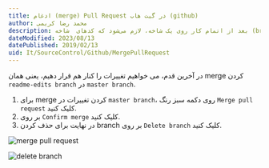```yaml
---
title: ادغام (merge) Pull Request در گیت هاب (github)  
author: محمد رضا کریمی  
description: بعد از اتمام کار روی یک شاخه، لازم می‌شود که کدهای  شاخه (branch) مورد نظر با یک شاخه‌ی دیگر (معمولاً master) ترکیب شود. گاهی هم ممکن است تغییراتی که در شاخه‌ی سومی وجود دارد را وارد شاخه‌ای که درحال کار روی آن هستیم کنیم. در این مواقع باید از دستور merge استفاده کنیم. 
dateModified: 2023/08/13  
datePublished: 2019/02/13  
uid: It/SourceControl/Github/MergePullRequest  
---
```


در آخرین قدم، می خواهیم تغییرات را کنار هم قرار دهیم، یعنی همان merge کردن `readme-edits branch` در `master branch`.

1. برای merge کردن تغییرات در `master branch`، روی دکمه سبز رنگ `Merge pull request` کلیک کنید.
2. بر روی `Confirm merge` کلیک کنید.
3. در نهایت برای حذف کردن branch بر روی `Delete branch` کلیک کنید.

![merge pull request](./Images/merge-button.png)

![delete branch](./Images/delete-button.png)
